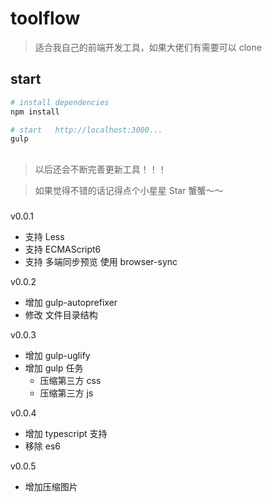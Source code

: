 # toolflow

> 适合我自己的前端开发工具，如果大佬们有需要可以 clone

## start

```bash
# install dependencies
npm install

# start   http://localhost:3000...
gulp
```

##

> 以后还会不断完善更新工具！！！

> 如果觉得不错的话记得点个小星星 Star 蟹蟹～～

###

v0.0.1

- 支持 Less
- 支持 ECMAScript6
- 支持 多端同步预览 使用 browser-sync

v0.0.2

- 增加 gulp-autoprefixer
- 修改 文件目录结构

v0.0.3

- 增加 gulp-uglify
- 增加 gulp 任务
  - 压缩第三方 css
  - 压缩第三方 js

v0.0.4

- 增加 typescript 支持
- 移除 es6

v0.0.5

- 增加压缩图片
